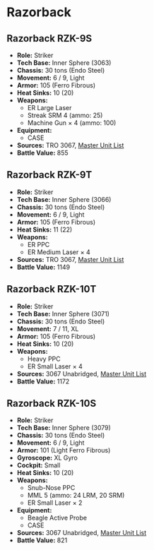 # Razorback
## Razorback RZK-9S
- **Role:** Striker
- **Tech Base:** Inner Sphere (3063)
- **Chassis:** 30 tons (Endo Steel)
- **Movement:** 6 / 9, Light
- **Armor:** 105 (Ferro Fibrous)
- **Heat Sinks:** 10 (20)
- **Weapons:**
  - ER Large Laser
  - Streak SRM 4 (ammo: 25)
  - Machine Gun × 4 (ammo: 100)
- **Equipment:**
  - CASE
- **Sources:** TRO 3067, [Master Unit List](http://masterunitlist.info/Unit/Details/4904/razorback-rzk-9s)
- **Battle Value:** 855

## Razorback RZK-9T
- **Role:** Striker
- **Tech Base:** Inner Sphere (3066)
- **Chassis:** 30 tons (Endo Steel)
- **Movement:** 6 / 9, Light
- **Armor:** 105 (Ferro Fibrous)
- **Heat Sinks:** 11 (22)
- **Weapons:**
  - ER PPC
  - ER Medium Laser × 4
- **Sources:** TRO 3067, [Master Unit List](http://masterunitlist.info/Unit/Details/4905/razorback-rzk-9t)
- **Battle Value:** 1149

## Razorback RZK-10T
- **Role:** Striker
- **Tech Base:** Inner Sphere (3071)
- **Chassis:** 30 tons (Endo Steel)
- **Movement:** 7 / 11, XL
- **Armor:** 105 (Ferro Fibrous)
- **Heat Sinks:** 10 (20)
- **Weapons:**
  - Heavy PPC
  - ER Small Laser × 4
- **Sources:** 3067 Unabridged, [Master Unit List](http://masterunitlist.info/Unit/Details/5662/razorback-rzk-10t)
- **Battle Value:** 1172

## Razorback RZK-10S
- **Role:** Striker
- **Tech Base:** Inner Sphere (3079)
- **Chassis:** 30 tons (Endo Steel)
- **Movement:** 6 / 9, Light
- **Armor:** 101 (Light Ferro Fibrous)
- **Gyroscope:** XL Gyro
- **Cockpit:** Small
- **Heat Sinks:** 10 (20)
- **Weapons:**
  - Snub-Nose PPC
  - MML 5 (ammo: 24 LRM, 20 SRM)
  - ER Small Laser × 2
- **Equipment:**
  - Beagle Active Probe
  - CASE
- **Sources:** 3067 Unabridged, [Master Unit List](http://masterunitlist.info/Unit/Details/5661/razorback-rzk-10s)
- **Battle Value:** 821

